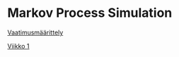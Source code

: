 # Markov Process Simulation

[Vaatimusmäärittely](https://github.com/volatilequark/ot-harjoitustyo/blob/master/laskarit/viikko1/vaatimusmaarittely.md)

[Viikko 1](https://github.com/volatilequark/ot-harjoitustyo/blob/master/laskarit/viikko1/)

